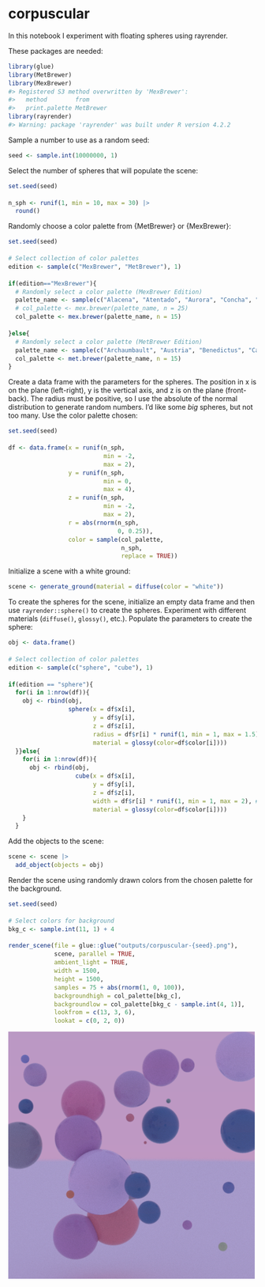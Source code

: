 
<!-- README.md is generated from README.Rmd. Please edit that file -->

# corpuscular

<!-- badges: start -->
<!-- badges: end -->

In this notebook I experiment with floating spheres using rayrender.

These packages are needed:

``` r
library(glue)
library(MetBrewer)
library(MexBrewer)
#> Registered S3 method overwritten by 'MexBrewer':
#>   method        from     
#>   print.palette MetBrewer
library(rayrender)
#> Warning: package 'rayrender' was built under R version 4.2.2
```

Sample a number to use as a random seed:

``` r
seed <- sample.int(10000000, 1)
```

Select the number of spheres that will populate the scene:

``` r
set.seed(seed)

n_sph <- runif(1, min = 10, max = 30) |>
  round()
```

Randomly choose a color palette from {MetBrewer} or {MexBrewer}:

``` r
set.seed(seed)

# Select collection of color palettes
edition <- sample(c("MexBrewer", "MetBrewer"), 1)

if(edition=="MexBrewer"){
  # Randomly select a color palette (MexBrewer Edition)
  palette_name <- sample(c("Alacena", "Atentado", "Aurora", "Concha", "Frida", "Revolucion", "Ronda", "Tierra"), 1)
  # col_palette <- mex.brewer(palette_name, n = 25)
  col_palette <- mex.brewer(palette_name, n = 15)
  
}else{
  # Randomly select a color palette (MetBrewer Edition)
  palette_name <- sample(c("Archaumbault", "Austria", "Benedictus", "Cassatt1", "Cassatt2", "Cross", "Degas", "Demuth", "Derain", "Egypt", "Gauguin", "Greek", "Hiroshige", "Hokusai1", "Hokusai2", "Hokusai3", "Homer1", "Homer2", "Ingres", "Isfahan1", "Isfahan2", "Java", "Johnson", "Juarez", "Kandinsky", "Klimt", "Lakota", "Manet", "Monet", "Moreau", "Morgenstern", "Nattier", "Navajo", "NewKingdom", "Nizami", "OKeeffe1", "OKeeffe2", "Paquin", "Peru1", "Peru2", "Pillement", "Pissaro", "Redon", "Renoir", "Robert", "Signac", "Tam", "Tara", "Thomas", "Tiepolo", "Troy", "Tsimshian", "VanGogh1", "VanGogh2", 'VanGogh3', "Veronese", "Wissing"), 1)
  col_palette <- met.brewer(palette_name, n = 15)
}
```

Create a data frame with the parameters for the spheres. The position in
x is on the plane (left-right), y is the vertical axis, and z is on the
plane (front-back). The radius must be positive, so I use the absolute
of the normal distribution to generate random numbers. I’d like some
*big* spheres, but not too many. Use the color palette chosen:

``` r
set.seed(seed)

df <- data.frame(x = runif(n_sph, 
                           min = -2, 
                           max = 2),
                 y = runif(n_sph, 
                           min = 0, 
                           max = 4),
                 z = runif(n_sph, 
                           min = -2, 
                           max = 2),
                 r = abs(rnorm(n_sph, 
                               0, 0.25)),
                 color = sample(col_palette, 
                                n_sph, 
                                replace = TRUE))
```

Initialize a scene with a white ground:

``` r
scene <- generate_ground(material = diffuse(color = "white"))
```

To create the spheres for the scene, initialize an empty data frame and
then use `rayrender::sphere()` to create the spheres. Experiment with
different materials (`diffuse()`, `glossy()`, etc.). Populate the
parameters to create the sphere:

``` r
obj <- data.frame()

# Select collection of color palettes
edition <- sample(c("sphere", "cube"), 1)

if(edition == "sphere"){
  for(i in 1:nrow(df)){
    obj <- rbind(obj,
                 sphere(x = df$x[i],
                        y = df$y[i],
                        z = df$z[i],
                        radius = df$r[i] * runif(1, min = 1, max = 1.5),
                        material = glossy(color=df$color[i])))
  }}else{
    for(i in 1:nrow(df)){
      obj <- rbind(obj,
                   cube(x = df$x[i],
                        y = df$y[i],
                        z = df$z[i],
                        width = df$r[i] * runif(1, min = 1, max = 2), # cubes tend to be a bit smaller compared to spheres: increase dimensions
                        material = glossy(color=df$color[i])))
    }
  }
```

Add the objects to the scene:

``` r
scene <- scene |> 
  add_object(objects = obj)
```

Render the scene using randomly drawn colors from the chosen palette for
the background.

``` r
set.seed(seed)

# Select colors for background
bkg_c <- sample.int(11, 1) + 4

render_scene(file = glue::glue("outputs/corpuscular-{seed}.png"),
             scene, parallel = TRUE,
             ambient_light = TRUE,
             width = 1500, 
             height = 1500, 
             samples = 75 + abs(rnorm(1, 0, 100)), 
             backgroundhigh = col_palette[bkg_c],
             backgroundlow = col_palette[bkg_c - sample.int(4, 1)],
             lookfrom = c(13, 3, 6), 
             lookat = c(0, 2, 0))
```

<img src="outputs/corpuscular-1830222.png" width="500px" />

